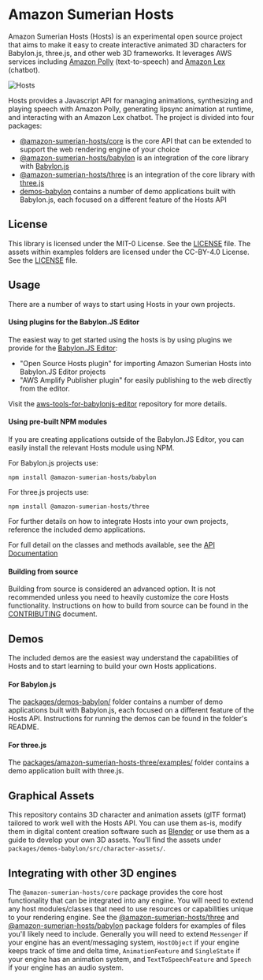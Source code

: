# Amazon Sumerian Hosts

Amazon Sumerian Hosts (Hosts) is an experimental open source project that aims to make it easy to create interactive animated 3D characters for Babylon.js, three.js, and other web 3D frameworks. It leverages AWS services including [Amazon Polly](https://aws.amazon.com/polly/) (text-to-speech) and [Amazon Lex](https://aws.amazon.com/lex/) (chatbot).

![Hosts](docs/images/hosts_cover.jpg)

Hosts provides a Javascript API for managing animations, synthesizing and playing speech with Amazon Polly, generating lipsync animation at runtime, and interacting with an Amazon Lex chatbot. The project is divided into four packages:
* [@amazon-sumerian-hosts/core](packages/amazon-sumerian-hosts-core) is the core API that can be extended to support the web rendering engine of your choice
* [@amazon-sumerian-hosts/babylon](packages/amazon-sumerian-hosts-babylon) is an integration of the core library with [Babylon.js](https://www.babylonjs.com/)
* [@amazon-sumerian-hosts/three](packages/amazon-sumerian-hosts-three) is an integration of the core library with [three.js](https://threejs.org/)
* [demos-babylon](packages/demos-babylon) contains a number of demo applications built with Babylon.js, each focused on a different feature of the Hosts API


## License

This library is licensed under the MIT-0 License. See the [LICENSE](LICENSE) file. The assets within examples folders are licensed under the CC-BY-4.0 License. See the [LICENSE](packages/demo-babylon/src/character-assets/LICENSE) file.

## Usage

There are a number of ways to start using Hosts in your own projects.

#### Using plugins for the Babylon.JS Editor

The easiest way to get started using the hosts is by using plugins we provide for the [Babylon.JS Editor](http://editor.babylonjs.com/):

- "Open Source Hosts plugin" for importing Amazon Sumerian Hosts into Babylon.JS Editor projects
- "AWS Amplify Publisher plugin" for easily publishing to the web directly from the editor. 

Visit the [aws-tools-for-babylonjs-editor](https://github.com/aws-samples/aws-tools-for-babylonjs-editor/blob/main/README.md) repository for more details.

#### Using pre-built NPM modules

If you are creating applications outside of the Babylon.JS Editor, you can easily install the relevant Hosts module using NPM.

For Babylon.js projects use:

```
npm install @amazon-sumerian-hosts/babylon
```

For three.js projects use:

```
npm install @amazon-sumerian-hosts/three
```

For further details on how to integrate Hosts into your own projects, reference the included demo applications.

For full detail on the classes and methods available, see the [API Documentation](https://aws-samples.github.io/amazon-sumerian-hosts/)

#### Building from source

Building from source is considered an advanced option. It is not recommended unless you need to heavily customize the core Hosts functionality. Instructions on how to build from source can be found in the [CONTRIBUTING](CONTRIBUTING.md) document.

## Demos

The included demos are the easiest way understand the capabilities of Hosts and to start learning to build your own Hosts applications.

#### For Babylon.js

The [packages/demos-babylon/](packages/demos-babylon/) folder contains a number of demo applications built with Babylon.js, each focused on a different feature of the Hosts API. Instructions for running the demos can be found in the folder's README.

#### For three.js

The [packages/amazon-sumerian-hosts-three/examples/](packages/amazon-sumerian-hosts-three/examples/) folder contains a demo application built with three.js.

## Graphical Assets

This repository contains 3D character and animation assets (glTF format) tailored to work well with the Hosts API. You can use them as-is, modify them in digital content creation software such as [Blender](https://www.blender.org/) or use them as a guide to develop your own 3D assets. You'll find the assets under `packages/demos-babylon/src/character-assets/`.

## Integrating with other 3D engines

The `@amazon-sumerian-hosts/core` package provides the core host functionality that can be integrated into any engine. You will need to extend any host modules/classes that need to use resources or capabilities unique to your rendering engine. See the [@amazon-sumerian-hosts/three](packages/amazon-sumerian-hosts-three) and [@amazon-sumerian-hosts/babylon](packages/amazon-sumerian-hosts-babylon) package folders for examples of files you'll likely need to include. Generally you will need to extend `Messenger` if your engine has an event/messaging system, `HostObject` if your engine keeps track of time and delta time, `AnimationFeature` and `SingleState` if your engine has an animation system, and `TextToSpeechFeature` and `Speech` if your engine has an audio system.


